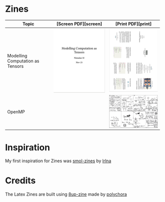 # Zines


|               Topic                | [Screen PDF][screen] | [Print PDF][print] |
|------------------------------------|----------------------|---------------------|
| Modelling Computation as Tensors   |[![example first page](./zines/tensors/modelling-computation-as-tensors.png?raw=true)][screen-tensors] | [![complete booklet](./zines/tensors/modelling-computation-as-tensors-print.png?raw=true)][print-tensors] |
|   OpenMP   |                     | [![complete booklet](./zines/openmp/openmp_zine.png?raw=true)][print-openmp] |

[screen-tensors]: ./zines/tensors/modelling-computation-as-tensors.pdf
[print-tensors]: ./zines/tensors/modelling-computation-as-tensors-print.pdf
[print-openmp]: ./zines/openmp/openmp_zine.pdf

# Inspiration

My first inspiration for Zines was [smol-zines](https://github.com/lrlna/smol-zines) by [lrlna](https://github.com/lrlna)

# Credits

The Latex Zines are built using [8up-zine](https://github.com/polychora-org/8up-zine) made by [polychora](https://github.com/polychora-org)
